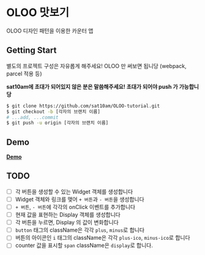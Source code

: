# OLOO 맛보기

OLOO 디자인 패턴을 이용한 카운터 앱

## Getting Start

별도의 프로젝트 구성은 자유롭게 해주세요! OLOO 만 써보면 됩니당 (webpack, parcel 적용 등)

**sat10am에 초대가 되어있지 않은 분은 말씀해주세요! 초대가 되어야 push 가 가능합니당**

```bash
$ git clone https://github.com/sat10am/OLOO-tutorial.git
$ git checkout -b [각자의 브랜치 이름]
# ...add, ...commit
$ git push -u origin [각자의 브랜치 이름]
```

## Demo

**[Demo](http://static.doondoony.com/oloo-counter/index.html)**

## TODO

- [ ] 각 버튼을 생성할 수 있는 Widget 객체를 생성합니다
- [ ] Widget 객체와 링크를 맺어 `+ 버튼`과 `- 버튼`을 생성합니다
- [ ] `+ 버튼`, `- 버튼`에 각각의 onClick 이벤트를 추가합니다
- [ ] 현재 값을 표현하는 Display 객체를 생성합니다
- [ ] 각 버튼을 누르면, Display 의 값이 변화합니다
- [ ] `button` 태그의 className은 각각 `plus`, `minus`로 합니다
- [ ] 버튼의 아이콘인 `i` 태그의 className은 각각 `plus-ico`, `minus-ico`로 합니다
- [ ] counter 값을 표시할 `span` className은 `display`로 합니다.
